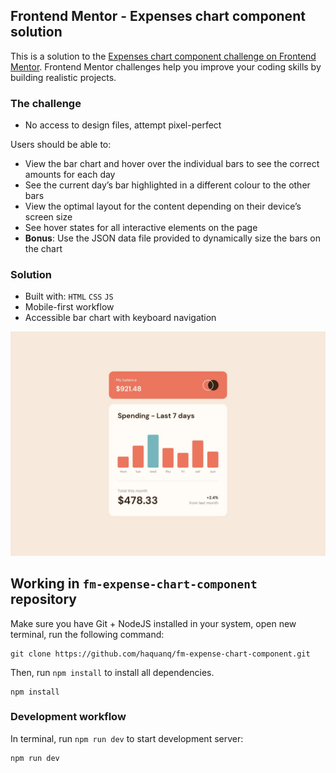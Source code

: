 ## Frontend Mentor - Expenses chart component solution

This is a solution to the [Expenses chart component challenge on Frontend Mentor](https://www.frontendmentor.io/challenges/expenses-chart-component-e7yJBUdjwt). Frontend Mentor challenges help you improve your coding skills by building realistic projects.

### The challenge

- No access to design files, attempt pixel-perfect

Users should be able to:

- View the bar chart and hover over the individual bars to see the correct amounts for each day
- See the current day’s bar highlighted in a different colour to the other bars
- View the optimal layout for the content depending on their device’s screen size
- See hover states for all interactive elements on the page
- **Bonus**: Use the JSON data file provided to dynamically size the bars on the chart

### Solution

- Built with: `HTML` `CSS` `JS`
- Mobile-first workflow
- Accessible bar chart with keyboard navigation

![](./.docs/design/desktop-design.jpg)

## Working in `fm-expense-chart-component` repository

Make sure you have Git + NodeJS installed in your system, open new terminal, run the following command:

```
git clone https://github.com/haquanq/fm-expense-chart-component.git
```

Then, run `npm install` to install all dependencies.

```
npm install
```

### Development workflow

In terminal, run `npm run dev` to start development server:

```
npm run dev
```
